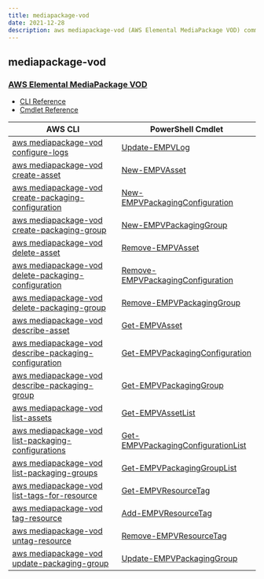 ```yaml
---
title: mediapackage-vod
date: 2021-12-28
description: aws mediapackage-vod (AWS Elemental MediaPackage VOD) command/cmdlet list.
---
```


## mediapackage-vod

### [AWS Elemental MediaPackage VOD](https://aws.amazon.com/mediapackage/)

* [CLI Reference](https://docs.aws.amazon.com/cli/latest/reference/mediapackage-vod/index.html)
* [Cmdlet Reference](https://docs.aws.amazon.com/powershell/latest/reference/items/AWS_Elemental_MediaPackage_VOD_cmdlets.html)

|AWS CLI|PowerShell Cmdlet|
|----|----|
|[aws mediapackage-vod configure-logs](https://docs.aws.amazon.com/cli/latest/reference/mediapackage-vod/configure-logs.html)|[Update-EMPVLog](https://docs.aws.amazon.com/powershell/latest/reference/items/Update-EMPVLog.html)|
|[aws mediapackage-vod create-asset](https://docs.aws.amazon.com/cli/latest/reference/mediapackage-vod/create-asset.html)|[New-EMPVAsset](https://docs.aws.amazon.com/powershell/latest/reference/items/New-EMPVAsset.html)|
|[aws mediapackage-vod create-packaging-configuration](https://docs.aws.amazon.com/cli/latest/reference/mediapackage-vod/create-packaging-configuration.html)|[New-EMPVPackagingConfiguration](https://docs.aws.amazon.com/powershell/latest/reference/items/New-EMPVPackagingConfiguration.html)|
|[aws mediapackage-vod create-packaging-group](https://docs.aws.amazon.com/cli/latest/reference/mediapackage-vod/create-packaging-group.html)|[New-EMPVPackagingGroup](https://docs.aws.amazon.com/powershell/latest/reference/items/New-EMPVPackagingGroup.html)|
|[aws mediapackage-vod delete-asset](https://docs.aws.amazon.com/cli/latest/reference/mediapackage-vod/delete-asset.html)|[Remove-EMPVAsset](https://docs.aws.amazon.com/powershell/latest/reference/items/Remove-EMPVAsset.html)|
|[aws mediapackage-vod delete-packaging-configuration](https://docs.aws.amazon.com/cli/latest/reference/mediapackage-vod/delete-packaging-configuration.html)|[Remove-EMPVPackagingConfiguration](https://docs.aws.amazon.com/powershell/latest/reference/items/Remove-EMPVPackagingConfiguration.html)|
|[aws mediapackage-vod delete-packaging-group](https://docs.aws.amazon.com/cli/latest/reference/mediapackage-vod/delete-packaging-group.html)|[Remove-EMPVPackagingGroup](https://docs.aws.amazon.com/powershell/latest/reference/items/Remove-EMPVPackagingGroup.html)|
|[aws mediapackage-vod describe-asset](https://docs.aws.amazon.com/cli/latest/reference/mediapackage-vod/describe-asset.html)|[Get-EMPVAsset](https://docs.aws.amazon.com/powershell/latest/reference/items/Get-EMPVAsset.html)|
|[aws mediapackage-vod describe-packaging-configuration](https://docs.aws.amazon.com/cli/latest/reference/mediapackage-vod/describe-packaging-configuration.html)|[Get-EMPVPackagingConfiguration](https://docs.aws.amazon.com/powershell/latest/reference/items/Get-EMPVPackagingConfiguration.html)|
|[aws mediapackage-vod describe-packaging-group](https://docs.aws.amazon.com/cli/latest/reference/mediapackage-vod/describe-packaging-group.html)|[Get-EMPVPackagingGroup](https://docs.aws.amazon.com/powershell/latest/reference/items/Get-EMPVPackagingGroup.html)|
|[aws mediapackage-vod list-assets](https://docs.aws.amazon.com/cli/latest/reference/mediapackage-vod/list-assets.html)|[Get-EMPVAssetList](https://docs.aws.amazon.com/powershell/latest/reference/items/Get-EMPVAssetList.html)|
|[aws mediapackage-vod list-packaging-configurations](https://docs.aws.amazon.com/cli/latest/reference/mediapackage-vod/list-packaging-configurations.html)|[Get-EMPVPackagingConfigurationList](https://docs.aws.amazon.com/powershell/latest/reference/items/Get-EMPVPackagingConfigurationList.html)|
|[aws mediapackage-vod list-packaging-groups](https://docs.aws.amazon.com/cli/latest/reference/mediapackage-vod/list-packaging-groups.html)|[Get-EMPVPackagingGroupList](https://docs.aws.amazon.com/powershell/latest/reference/items/Get-EMPVPackagingGroupList.html)|
|[aws mediapackage-vod list-tags-for-resource](https://docs.aws.amazon.com/cli/latest/reference/mediapackage-vod/list-tags-for-resource.html)|[Get-EMPVResourceTag](https://docs.aws.amazon.com/powershell/latest/reference/items/Get-EMPVResourceTag.html)|
|[aws mediapackage-vod tag-resource](https://docs.aws.amazon.com/cli/latest/reference/mediapackage-vod/tag-resource.html)|[Add-EMPVResourceTag](https://docs.aws.amazon.com/powershell/latest/reference/items/Add-EMPVResourceTag.html)|
|[aws mediapackage-vod untag-resource](https://docs.aws.amazon.com/cli/latest/reference/mediapackage-vod/untag-resource.html)|[Remove-EMPVResourceTag](https://docs.aws.amazon.com/powershell/latest/reference/items/Remove-EMPVResourceTag.html)|
|[aws mediapackage-vod update-packaging-group](https://docs.aws.amazon.com/cli/latest/reference/mediapackage-vod/update-packaging-group.html)|[Update-EMPVPackagingGroup](https://docs.aws.amazon.com/powershell/latest/reference/items/Update-EMPVPackagingGroup.html)|

